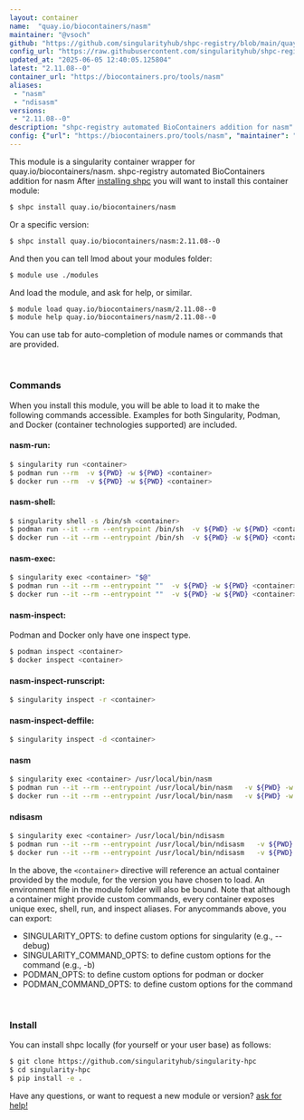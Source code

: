 ```yaml
---
layout: container
name:  "quay.io/biocontainers/nasm"
maintainer: "@vsoch"
github: "https://github.com/singularityhub/shpc-registry/blob/main/quay.io/biocontainers/nasm/container.yaml"
config_url: "https://raw.githubusercontent.com/singularityhub/shpc-registry/main/quay.io/biocontainers/nasm/container.yaml"
updated_at: "2025-06-05 12:40:05.125804"
latest: "2.11.08--0"
container_url: "https://biocontainers.pro/tools/nasm"
aliases:
 - "nasm"
 - "ndisasm"
versions:
 - "2.11.08--0"
description: "shpc-registry automated BioContainers addition for nasm"
config: {"url": "https://biocontainers.pro/tools/nasm", "maintainer": "@vsoch", "description": "shpc-registry automated BioContainers addition for nasm", "latest": {"2.11.08--0": "sha256:116be882abb207a68aab933453bc48883779d02a8ac07067ecff7033dd8d8e70"}, "tags": {"2.11.08--0": "sha256:116be882abb207a68aab933453bc48883779d02a8ac07067ecff7033dd8d8e70"}, "docker": "quay.io/biocontainers/nasm", "aliases": {"nasm": "/usr/local/bin/nasm", "ndisasm": "/usr/local/bin/ndisasm"}}
---
```


This module is a singularity container wrapper for quay.io/biocontainers/nasm.
shpc-registry automated BioContainers addition for nasm
After [installing shpc](#install) you will want to install this container module:


```bash
$ shpc install quay.io/biocontainers/nasm
```

Or a specific version:

```bash
$ shpc install quay.io/biocontainers/nasm:2.11.08--0
```

And then you can tell lmod about your modules folder:

```bash
$ module use ./modules
```

And load the module, and ask for help, or similar.

```bash
$ module load quay.io/biocontainers/nasm/2.11.08--0
$ module help quay.io/biocontainers/nasm/2.11.08--0
```

You can use tab for auto-completion of module names or commands that are provided.

<br>

### Commands

When you install this module, you will be able to load it to make the following commands accessible.
Examples for both Singularity, Podman, and Docker (container technologies supported) are included.

#### nasm-run:

```bash
$ singularity run <container>
$ podman run --rm  -v ${PWD} -w ${PWD} <container>
$ docker run --rm  -v ${PWD} -w ${PWD} <container>
```

#### nasm-shell:

```bash
$ singularity shell -s /bin/sh <container>
$ podman run --it --rm --entrypoint /bin/sh  -v ${PWD} -w ${PWD} <container>
$ docker run --it --rm --entrypoint /bin/sh  -v ${PWD} -w ${PWD} <container>
```

#### nasm-exec:

```bash
$ singularity exec <container> "$@"
$ podman run --it --rm --entrypoint ""  -v ${PWD} -w ${PWD} <container> "$@"
$ docker run --it --rm --entrypoint ""  -v ${PWD} -w ${PWD} <container> "$@"
```

#### nasm-inspect:

Podman and Docker only have one inspect type.

```bash
$ podman inspect <container>
$ docker inspect <container>
```

#### nasm-inspect-runscript:

```bash
$ singularity inspect -r <container>
```

#### nasm-inspect-deffile:

```bash
$ singularity inspect -d <container>
```


#### nasm

```bash
$ singularity exec <container> /usr/local/bin/nasm
$ podman run --it --rm --entrypoint /usr/local/bin/nasm   -v ${PWD} -w ${PWD} <container> -c " $@"
$ docker run --it --rm --entrypoint /usr/local/bin/nasm   -v ${PWD} -w ${PWD} <container> -c " $@"
```


#### ndisasm

```bash
$ singularity exec <container> /usr/local/bin/ndisasm
$ podman run --it --rm --entrypoint /usr/local/bin/ndisasm   -v ${PWD} -w ${PWD} <container> -c " $@"
$ docker run --it --rm --entrypoint /usr/local/bin/ndisasm   -v ${PWD} -w ${PWD} <container> -c " $@"
```



In the above, the `<container>` directive will reference an actual container provided
by the module, for the version you have chosen to load. An environment file in the
module folder will also be bound. Note that although a container
might provide custom commands, every container exposes unique exec, shell, run, and
inspect aliases. For anycommands above, you can export:

 - SINGULARITY_OPTS: to define custom options for singularity (e.g., --debug)
 - SINGULARITY_COMMAND_OPTS: to define custom options for the command (e.g., -b)
 - PODMAN_OPTS: to define custom options for podman or docker
 - PODMAN_COMMAND_OPTS: to define custom options for the command

<br>

### Install

You can install shpc locally (for yourself or your user base) as follows:

```bash
$ git clone https://github.com/singularityhub/singularity-hpc
$ cd singularity-hpc
$ pip install -e .
```

Have any questions, or want to request a new module or version? [ask for help!](https://github.com/singularityhub/singularity-hpc/issues)